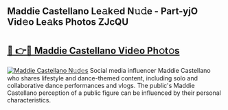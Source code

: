 ## Maddie Castellano Le𝚊k𝚎d N𝚞𝚍e - Part-yjO Vid𝚎o Le𝚊ks Photos ZJcQU

# <h2><a href="http://fbbdhx.evod.top/?m=Maddie+Castellano">🔗 👉🔴 Maddie Castellano Vid𝚎o Ph𝚘t𝚘s</a></h2>

[![Maddie Castellano N𝚞d𝚎s](https://i.imgur.com/8V9OHl7.gif)](http://fbbdhx.evod.top/?m=Maddie+Castellano)
Social media influencer Maddie Castellano who shares lifestyle and dance-themed content, including solo and collaborative dance performances and vlogs. The public's Maddie Castellano perception of a public figure can be influenced by their personal characteristics. 
